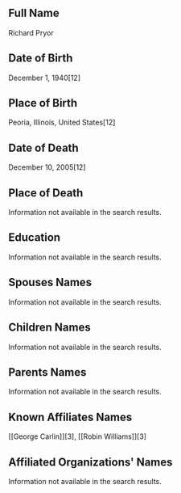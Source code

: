 ## Full Name
Richard Pryor

## Date of Birth
December 1, 1940[12]

## Place of Birth
Peoria, Illinois, United States[12]

## Date of Death
December 10, 2005[12]

## Place of Death
Information not available in the search results.

## Education
Information not available in the search results.

## Spouses Names
Information not available in the search results.

## Children Names
Information not available in the search results.

## Parents Names
Information not available in the search results.

## Known Affiliates Names
[[George Carlin]][3], [[Robin Williams]][3]

## Affiliated Organizations' Names
Information not available in the search results.

